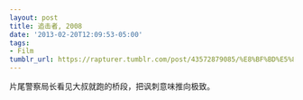 ```yaml
---
layout: post
title: 追击者, 2008
date: '2013-02-20T12:09:53-05:00'
tags:
- Film
tumblr_url: https://rapturer.tumblr.com/post/43572879085/%E8%BF%BD%E5%87%BB%E8%80%85-2008
---
```

片尾警察局长看见大叔就跑的桥段，把讽刺意味推向极致。


